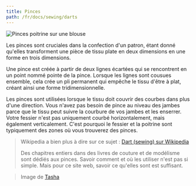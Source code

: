 ```yaml
---
title: Pinces
path: /fr/docs/sewing/darts
---
```


![Pinces poitrine sur une blouse](dart.jpg)

Les pinces sont cruciales dans la confection d'un patron, étant donné qu'elles transforment une pièce de tissu plate en deux dimensions en une forme en trois dimensions.

Une pince est créée à partir de deux lignes écartées qui se rencontrent en un point nommé pointe de la pince. Lorsque les lignes sont cousues ensemble, cela crée un pli permanent qui empêche le tissu d'être à plat, créant ainsi une forme tridimensionnelle.

Les pinces sont utilisées lorsque le tissu doit couvrir des courbes dans plus d'une direction. 
Vous n'avez pas besoin de pince au niveau des jambes parce que le tissu peut suivre la courbure de vos jambes et les enserrer. 
Votre fessier n'est pas uniquement courbé horizontalement, mais également verticalement.
C'est pourquoi le fessier et la poitrine sont typiquement des zones où vous trouverez des pinces.

> Wikipedia a bien plus à dire sur ce sujet : [Dart (sewing) sur Wikipedia](http://en.wikipedia.org/wiki/Dart_(sewing))
> 
> Des chapitres entiers dans des livres de couture et de modélisme sont dédiés aux pinces. Savoir comment et où les utiliser n'est pas si simple. Mais pour ce site web, savoir ce qu'elles sont est suffisant.


> Image de [Tasha](http://bygumbygolly.com/2013/01/finished-1940s-simplicity-diamonds/) 
